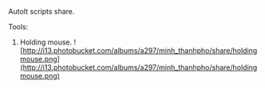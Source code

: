 AutoIt scripts share.

Tools:
1. Holding mouse.
![http://i13.photobucket.com/albums/a297/minh_thanhpho/share/holdingmouse.png](http://i13.photobucket.com/albums/a297/minh_thanhpho/share/holdingmouse.png)